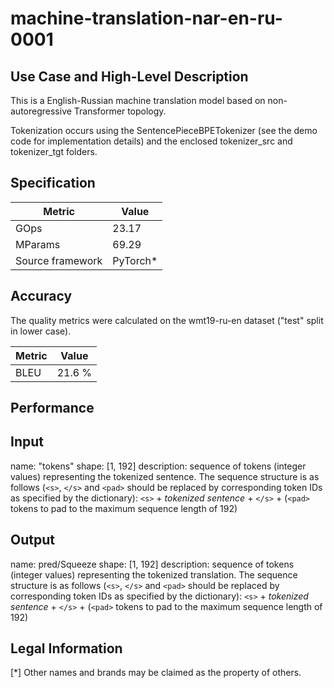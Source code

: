 # machine-translation-nar-en-ru-0001

## Use Case and High-Level Description

This is a English-Russian machine translation model based on non-autoregressive Transformer topology.

Tokenization occurs using the SentencePieceBPETokenizer (see the demo code for implementation details) and the enclosed tokenizer_src and tokenizer_tgt folders.

## Specification

| Metric            | Value                 |
|-------------------|-----------------------|
| GOps              | 23.17                 |
| MParams           | 69.29                 |
| Source framework  | PyTorch\*             |


## Accuracy

The quality metrics were calculated on the wmt19-ru-en dataset ("test" split in lower case).

| Metric                    | Value         |
|---------------------------|---------------|
| BLEU                      |        21.6 % |


## Performance

## Input

name: "tokens"
shape: [1, 192]
description: sequence of tokens (integer values) representing the tokenized sentence.
The sequence structure is as follows (`<s>`, `</s>` and `<pad>` should be replaced by corresponding token IDs as specified by the dictionary):
`<s>` + *tokenized sentence* + `</s>` + (`<pad>` tokens to pad to the maximum sequence length of 192)

## Output

name: pred/Squeeze
shape: [1, 192]
description: sequence of tokens (integer values) representing the tokenized translation.
The sequence structure is as follows (`<s>`, `</s>` and `<pad>` should be replaced by corresponding token IDs as specified by the dictionary):
`<s>` + *tokenized sentence* + `</s>` + (`<pad>` tokens to pad to the maximum sequence length of 192)

## Legal Information
[*] Other names and brands may be claimed as the property of others.
